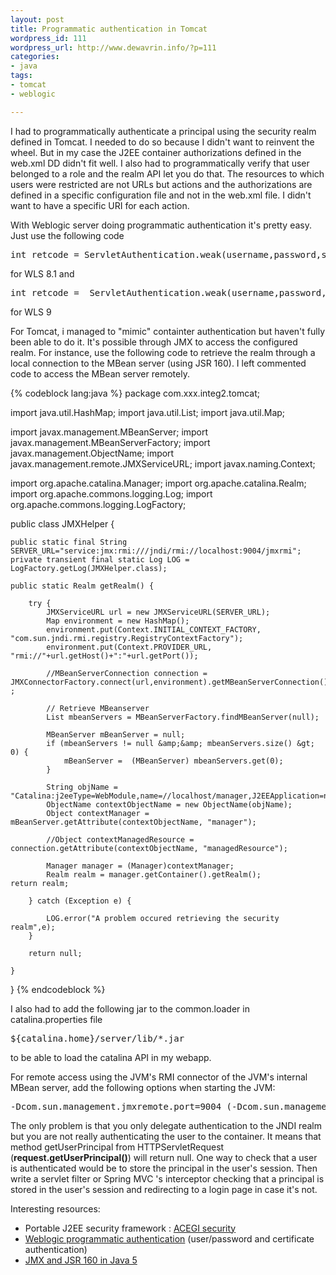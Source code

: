 ```yaml
--- 
layout: post
title: Programmatic authentication in Tomcat
wordpress_id: 111
wordpress_url: http://www.dewavrin.info/?p=111
categories: 
- java
tags:
- tomcat
- weblogic

---
```

 I had to programmatically authenticate a principal using the security realm defined in Tomcat. I needed to do so because I didn't want to reinvent the wheel. But in my case the J2EE container authorizations defined in the web.xml DD didn't fit well. I also had to programmatically verify that user belonged to a role and the realm API let you do that. The resources to which users were restricted are not URLs but actions and the authorizations are defined in a specific configuration file and not in the web.xml file. I didn't want to have a specific URI for each action.

With Weblogic server doing programmatic authentication it's pretty easy. Just use the following code

<pre lang="java">int retcode = ServletAuthentication.weak(username,password,session);</pre>

for WLS 8.1 and
<pre lang="java">int retcode =  ServletAuthentication.weak(username,password,request,response);</pre> for WLS 9

For Tomcat, i managed to "mimic" containter authentication but haven't fully been able to do it. It's possible through JMX to access the configured realm. For instance, use the following code to retrieve the realm through a local connection to the MBean server (using JSR 160). I left commented code to access the MBean server remotely.

{% codeblock lang:java %}
package com.xxx.integ2.tomcat;
 
import java.util.HashMap;
import java.util.List;
import java.util.Map;
 
import javax.management.MBeanServer;
import javax.management.MBeanServerFactory;
import javax.management.ObjectName;
import javax.management.remote.JMXServiceURL;
import javax.naming.Context;
 
import org.apache.catalina.Manager;
import org.apache.catalina.Realm;
import org.apache.commons.logging.Log;
import org.apache.commons.logging.LogFactory;
 
public class JMXHelper {
 
	public static final String SERVER_URL="service:jmx:rmi:///jndi/rmi://localhost:9004/jmxrmi";
	private transient final static Log LOG = LogFactory.getLog(JMXHelper.class);
 
	public static Realm getRealm() {
 
		try {
            JMXServiceURL url = new JMXServiceURL(SERVER_URL);
			Map environment = new HashMap();
			environment.put(Context.INITIAL_CONTEXT_FACTORY, "com.sun.jndi.rmi.registry.RegistryContextFactory");
			environment.put(Context.PROVIDER_URL, "rmi://"+url.getHost()+":"+url.getPort());
 
            //MBeanServerConnection connection = JMXConnectorFactory.connect(url,environment).getMBeanServerConnection() ;
 
            // Retrieve MBeanserver
            List mbeanServers = MBeanServerFactory.findMBeanServer(null);
 
            MBeanServer mBeanServer = null;
            if (mbeanServers != null &amp;&amp; mbeanServers.size() &gt; 0) {
            	mBeanServer =  (MBeanServer) mbeanServers.get(0);
            }
 
    	   	String objName = "Catalina:j2eeType=WebModule,name=//localhost/manager,J2EEApplication=none,J2EEServer=none";
    	   	ObjectName contextObjectName = new ObjectName(objName);
    	   	Object contextManager = mBeanServer.getAttribute(contextObjectName, "manager");
 
    	   	//Object contextManagedResource = connection.getAttribute(contextObjectName, "managedResource");
 
    	   	Manager manager = (Manager)contextManager;
    	   	Realm realm = manager.getContainer().getRealm();       	       	return realm;
 
		} catch (Exception e) {
 
	        LOG.error("A problem occured retrieving the security realm",e);
		} 
 
		return null;
 
	}
 
}
{% endcodeblock %}

I also had to add the following jar to the common.loader in  catalina.properties file
<pre lang="text">${catalina.home}/server/lib/*.jar</pre> to be able to load the catalina API in my webapp.

For remote access using the JVM's RMI connector of the JVM's internal MBean server, add the following options when starting the JVM:
<pre lang="text">-Dcom.sun.management.jmxremote.port=9004 (-Dcom.sun.management.jmxremote.authenticate=false -Dcom.sun.management.jmxremote.pass.file=${tomcat.home}/jmxremote.password -Dcom.sun.management.jmxremote.ssl=false</pre>

The only problem is that you only delegate authentication to the JNDI realm but you are not really authenticating the user to the container. It means that method getUserPrincipal from HTTPServletRequest (**request.getUserPrincipal()**) will return null. One way to check that a user is authenticated would be to store the principal in the user's session. Then write a servlet filter or Spring MVC 's interceptor checking that a principal is stored in the user's session and redirecting to a login page in case it's not.

Interesting resources:
- Portable J2EE security framework : [ACEGI security](acegisecurity.sourceforge.net/)
- [Weblogic programmatic authentication](http://weblogic.sys-con.com/read/48219.htm) (user/password and certificate authentication)
- [JMX and JSR 160 in Java 5](http://java.sun.com/j2se/1.5.0/docs/guide/jmx/index.html)
